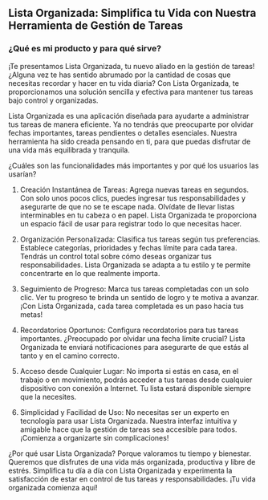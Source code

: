 ## Lista Organizada: Simplifica tu Vida con Nuestra Herramienta de Gestión de Tareas
### ¿Qué es mi producto y para qué sirve?
¡Te presentamos Lista Organizada, tu nuevo aliado en la gestión de tareas! ¿Alguna vez te has sentido abrumado por la cantidad de cosas que necesitas recordar y hacer en tu vida diaria? Con Lista Organizada, te proporcionamos una solución sencilla y efectiva para mantener tus tareas bajo control y organizadas.

Lista Organizada es una aplicación diseñada para ayudarte a administrar tus tareas de manera eficiente. Ya no tendrás que preocuparte por olvidar fechas importantes, tareas pendientes o detalles esenciales. Nuestra herramienta ha sido creada pensando en ti, para que puedas disfrutar de una vida más equilibrada y tranquila.

¿Cuáles son las funcionalidades más importantes y por qué los usuarios las usarían?
1. Creación Instantánea de Tareas:
Agrega nuevas tareas en segundos. Con solo unos pocos clics, puedes ingresar tus responsabilidades y asegurarte de que no se te escape nada. Olvídate de llevar listas interminables en tu cabeza o en papel. Lista Organizada te proporciona un espacio fácil de usar para registrar todo lo que necesitas hacer.

2. Organización Personalizada:
Clasifica tus tareas según tus preferencias. Establece categorías, prioridades y fechas límite para cada tarea. Tendrás un control total sobre cómo deseas organizar tus responsabilidades. Lista Organizada se adapta a tu estilo y te permite concentrarte en lo que realmente importa.

3. Seguimiento de Progreso:
Marca tus tareas completadas con un solo clic. Ver tu progreso te brinda un sentido de logro y te motiva a avanzar. ¡Con Lista Organizada, cada tarea completada es un paso hacia tus metas!

4. Recordatorios Oportunos:
Configura recordatorios para tus tareas importantes. ¿Preocupado por olvidar una fecha límite crucial? Lista Organizada te enviará notificaciones para asegurarte de que estás al tanto y en el camino correcto.

5. Acceso desde Cualquier Lugar:
No importa si estás en casa, en el trabajo o en movimiento, podrás acceder a tus tareas desde cualquier dispositivo con conexión a Internet. Tu lista estará disponible siempre que la necesites.

6. Simplicidad y Facilidad de Uso:
No necesitas ser un experto en tecnología para usar Lista Organizada. Nuestra interfaz intuitiva y amigable hace que la gestión de tareas sea accesible para todos. ¡Comienza a organizarte sin complicaciones!

¿Por qué usar Lista Organizada? Porque valoramos tu tiempo y bienestar. Queremos que disfrutes de una vida más organizada, productiva y libre de estrés. Simplifica tu día a día con Lista Organizada y experimenta la satisfacción de estar en control de tus tareas y responsabilidades. ¡Tu vida organizada comienza aquí!